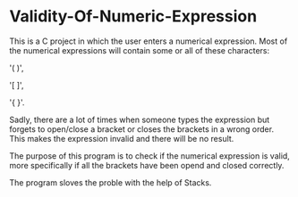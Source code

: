 # Validity-Of-Numeric-Expression
This is a C project in which the user enters a numerical expression. Most of the numerical expressions will contain some or all of these characters: 
  
  '( )',
   
  '[ ]',
  
  '{ }'.
  
  Sadly, there are a lot of times when someone types the expression but forgets to open/close a bracket or closes the brackets in a wrong order.
  This makes the expression invalid and there will be no result. 
  
  The purpose of this program is to check if the numerical expression is valid, more specifically if all the brackets have been opend and closed correctly.
  
  The program sloves the proble with the help of Stacks.
